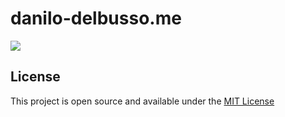 # danilo-delbusso.me
<a href='https://danilo-delbusso.me'>
<img src='https://raw.githubusercontent.com/danilo-delbusso/danilo-delbusso/master/intro.gif'/>
</a>

## License
This project is open source and available under the [MIT License](LICENSE)
